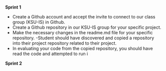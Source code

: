 **Sprint 1**	

- Create a Github account and accept the invite to connect to our class group (KSU-IS) in Github.
- Create a Github repository in our KSU-IS group for your specific project.
- Make the necessary changes in the readme.md file for your specific repository.
-Student should have discovered and copied a repository into their project repository related to their project.
- In evaluating your code from the copied repository, you should have read the code and attempted to run i
 
 **Sprint 2**
